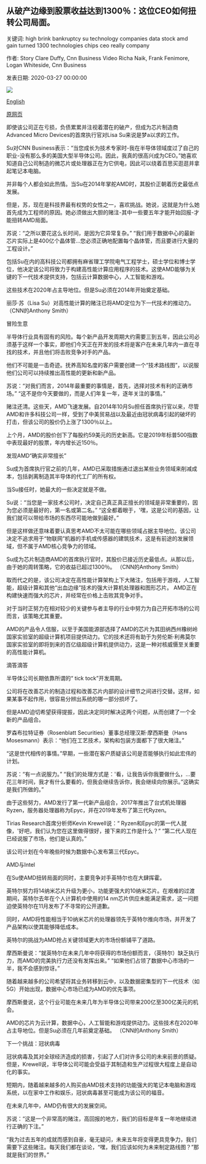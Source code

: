 ## 从破产边缘到股票收益达到1300％：这位CEO如何扭转公司局面。

关键词: high brink bankruptcy su technology companies data stock amd gain turned 1300 technologies chips ceo really company

作者: Story Clare Duffy, Cnn Business Video Richa Naik, Frank Fenimore, Logan Whiteside, Cnn Business

发表日期: 2020-03-27 00:00:00

![](https://cdn.cnn.com/cnnnext/dam/assets/200325173301-01-risk-takers-series---lisa-su---amd---restricted-super-tease.jpg)

[English](From%20the%20brink%20of%20bankruptcy%20to%20a%201%2C300%25%20stock%20gain%3A%20How%20this%20CEO%20turned%20around%20her%20company..md)

[原网页](https://edition.cnn.com/2020/03/27/tech/lisa-su-amd-risk-takers/index.html)

即使该公司正在亏损，负债累累并注视着潜在的破产，但成为芯片制造商Advanced Micro Devices的首席执行官对Lisa Su来说是梦a以求的工作。

Su对CNN Business表示：“当您成长为技术专家时-我在半导体领域度过了自己的职业-没有那么多的美国大型半导体公司。因此，我真的很高兴成为CEO。”她喜欢知道自己公司制造的微芯片或处理器正在为它供电，因此可以绕着百思买逛逛并拿起笔记本电脑。

并非每个人都会如此热情。当Su在2014年掌舵AMD时，其股价正朝着历史最低点发展。

但是，苏，现在是科技界最有权势的女性之一，喜欢挑战。她说，这就是为什么她首先成为工程师的原因。她必须做出大胆的赌注-其中一些要五年才能开始回报-才能扭转AMD局面。

苏说：“之所以要花这么长时间，是因为它异常复杂。” “我们用于数据中心的最新芯片实际上是400亿个晶体管...您必须正确地配置每个晶体管，而且要进行大量的工程设计。”

包括Su在内的高科技公司都拥有麻省理工学院电气工程学士，硕士学位和博士学位，他决定该公司将致力于构建高性能计算应用程序的技术。这使AMD能够为关键的下一代技术提供支持，包括云计算数据中心，人工智能和游戏。

这些技术在2020年占主导地位。但是Su必须在2014年开始奠定基础。

丽莎·苏（Lisa Su）对高性能计算的赌注已将AMD定位为下一代技术的推动力。 （CNN的Anthony Smith）

冒险生意

半导体行业具有固有的风险。每个新产品开发周期大约需要三到五年，因此公司必须基于这样一个事实，即他们今天正在开发的技术将是客户在未来几年内一直在寻找的技术，并且他们将击败竞争对手的产品。

他们不可能是一击奇迹。抚养高知名度的客户需要创建一个“技术路线图”，以说服他们公司可以持续推出高性能的更新和新产品。

苏说：“对我们而言，2014年最重要的事情是，首先，选择对技术有利的正确市场。” “这不是你今天要做的，而是人们年复一年，逐年关注的事情。”

赌注还清。这些天，AMD飞速发展。自2014年10月Su担任首席执行官以来，尽管AMD和许多科技公司一样，受到了中美贸易战以及最近由冠状病毒引起的破坏的打击，但该公司的股价仍上涨了1300％以上。

上个月，AMD的股价创下了每股约59美元的历史新高。它是2019年标普500指数中表现最好的股票，年内增长近150％。

发现AMD“确实非常擅长”

Su成为首席执行官之前的几年，AMD已采取措施通过退出某些业务领域来削减成本，包括剥离制造其半导体的代工厂的所有权。

当Su接任时，她最大的一些决定就是不做。

Su说：“当您是一家技术公司时，决定自己真正真正擅长的领域是非常重要的，因为您必须是最好的，第一名或第二名。” “这全都着眼于，'嘿，这是公司的基因，让我们就可以带给市场的东西尽可能地做到最好。”

但是这样做还意味着要认真思考AMD不太可能在哪些领域占据主导地位。该公司决定不追求用于“物联网”机器的手机或传感器的建筑技术，这是有前途的发展领域，但不属于AMD核心竞争力的领域。

Su成为芯片制造商AMD的首席执行官时，其股价已接近历史最低点。从那以后，由于她的周转策略，它的收益已超过1300％。 （CNN的Anthony Smith）

取而代之的是，该公司决定在高性能计算架构上下大赌注，包括用于游戏，人工智能，超级计算和其他“出血边缘”技术的强大计算机处理器和图形芯片。 AMD正在构建快速而强大的芯片，并经常在价格上击败其竞争对手。

对于当时正努力在相对较少的关键参与者主导的行业中努力为自己开拓市场的公司而言，该策略尤其重要。

AMD的产品令人信服，以至于美国能源部选择了AMD的芯片为其田纳西州橡树岭国家实验室的超级计算机项目提供动力。它的技术还将有助于为劳伦斯·利弗莫尔国家实验室的即将到来的百亿级超级计算机提供动力，这是一种对核威慑至关重要的高性能计算机。

滴答滴答

半导体公司长期依靠所谓的“ tick tock”开发周期。

公司将在改善芯片的制造过程和改善芯片内部的设计细节之间进行交替。这样，如果某事不起作用，很容易分辨出系统的哪一部分损坏了。

但是AMD迫切希望获得提振，因此决定同时解决这两个问题，从而创建了一个全新的产品组合。

罗森布拉特证券（Rosenblatt Securities）董事总经理汉斯·摩西斯曼（Hans Mosesmann）表示：“他们在工艺技术，架构和包装方面都下了很大赌注。”

“这是世代相传的事情。”早期，一些潜在客户质疑该公司是否能够执行如此宏伟的计划。

苏说：“有一点说服力。” “我们的处理方式是：'看，让我告诉你我要做什么，...要花三年时间，我才有什么要看的，但我会继续告诉你，我会继续向你展示。”这确实是我们所做的。”

由于这些努力，AMD发行了第一代新产品组合，2017年推出了台式机处理器Ryzen，服务器处理器称为Epyc，并在2019年发布了第三代Ryzen。

Tirias Research首席分析师Kevin Krewell说：“ Ryzen和Epyc的第一代人就像，'好吧，我们认为您在这里做得很好，接下来的工作是什么？” “第二代人现在已经说服了市场，他们是认真的。”

该公司计划在今年晚些时候为数据中心发布第三代Epyc。

AMD与Intel

在Su使AMD扭转局面的同时，主要竞争对手英特尔也在大肆挥霍。

英特尔努力将14纳米芯片升级为更小，功能更强大的10纳米芯片。在艰难的过渡期间，英特尔去年在个人计算机中使用的14 nm芯片供应未能满足需求，这一问题迫使英特尔在11月发布了不寻常的公开道歉。

同时，AMD将性能相当于10纳米芯片的处理器领先于英特尔推向市场，并开发了产品架构以使其能够降低成本。

英特尔的挑战为AMD抢占关键领域更大的市场份额铺平了道路。

摩西斯曼说：“就英特尔在未来几年中将获得的市场份额而言，（英特尔）缺乏执行力，而AMD的完美执行力还没有发挥出来。” “如果他们占领了数据中心市场的一半，我不会感到惊讶。”

随着越来越多的公司希望将其业务转移到云中，以及数据密集型的下一代技术（如5G）开始出现，数据中心市场已成为AMD的优先事项。

摩西斯曼说，这个行业可能在未来几年为半导体公司带来200亿至300亿美元的机会。

AMD的芯片为云计算，数据中心，人工智能和游戏提供动力。这些技术在2020年占主导地位。但是Su必须在几年前奠定基础。 （CNN的Anthony Smith）

下一个挑战：冠状病毒

冠状病毒及其对全球经济造成的损害，引起了人们对许多公司的未来前景的质疑。但是，Krewell说，半导体公司可能会受益于其制造和生产过程很大程度上是自动化的事实。

短期内，随着越来越多的人购买由AMD技术支持的功能强大的笔记本电脑和游戏系统，以在家中工作和娱乐，冠状病毒甚至可能成为该公司的福音。

在未来几年中，AMD仍有很大的发展空间。

苏说：“这是一个非常高的赌注，高回报的地方，我们的目标是年复一年地继续进行正确的下注。”

“我为过去五年的成就而感到自豪，毫无疑问，未来五年将变得更具竞争力，我们需要下这些赌注。每天我们都在谈论，“嘿，我们应该如何为未来制定路线图？”那就是我们的世界。”